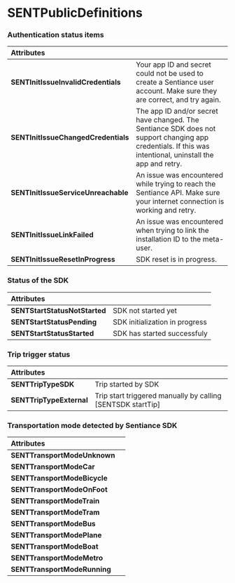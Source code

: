 # SENTPublicDefinitions

### Authentication status items

| **Attributes** |  |
| :--- | :--- |
| **SENTInitIssueInvalidCredentials** | Your app ID and secret could not be used to create a Sentiance user account. Make sure they are correct, and try again. |
| **SENTInitIssueChangedCredentials** | The app ID and/or secret have changed. The Sentiance SDK does not support changing app credentials. If this was intentional, uninstall the app and retry. |
| **SENTInitIssueServiceUnreachable** | An issue was encountered while trying to reach the Sentiance API. Make sure your internet connection is working and retry. |
| **SENTInitIssueLinkFailed** | An issue was encountered when trying to link the installation ID to the meta-user. |
| **SENTInitIssueResetInProgress** | SDK reset is in progress. |

### Status of the SDK

| **Attributes** |  |
| :--- | :--- |
| **SENTStartStatusNotStarted** | SDK not started yet |
| **SENTStartStatusPending** | SDK initialization in progress |
| **SENTStartStatusStarted** | SDK has started successfuly |

### Trip trigger status

| **Attributes** |  |
| :--- | :--- |
| **SENTTripTypeSDK** | Trip started by SDK |
| **SENTTripTypeExternal** | Trip start triggered manually by calling \[SENTSDK startTip\] |

### Transportation mode detected by Sentiance SDK

| **Attributes** |  |
| :--- | :--- |
| **SENTTransportModeUnknown** |  |
| **SENTTransportModeCar** |  |
| **SENTTransportModeBicycle** |  |
| **SENTTransportModeOnFoot** |  |
| **SENTTransportModeTrain** |  |
| **SENTTransportModeTram** |  |
| **SENTTransportModeBus** |  |
| **SENTTransportModePlane** |  |
| **SENTTransportModeBoat** |  |
| **SENTTransportModeMetro** |  |
| **SENTTransportModeRunning** |  |

